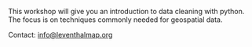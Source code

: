 This workshop will give you an introduction to data cleaning with python.  The focus is on techniques commonly needed for geospatial data.

Contact:
info@leventhalmap.org 
